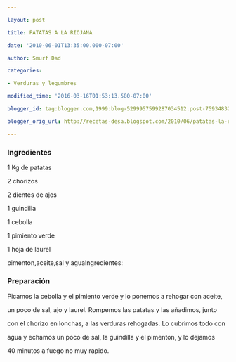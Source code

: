 ```yaml
---

layout: post

title: PATATAS A LA RIOJANA

date: '2010-06-01T13:35:00.000-07:00'

author: Smurf Dad

categories:

- Verduras y legumbres

modified_time: '2016-03-16T01:53:13.580-07:00'

blogger_id: tag:blogger.com,1999:blog-5299957599287034512.post-7593483236878197034

blogger_orig_url: http://recetas-desa.blogspot.com/2010/06/patatas-la-riojana.html

---
```


<h3>Ingredientes</h3>

1 Kg de patatas

2 chorizos

2 dientes de ajos

1 guindilla

1 cebolla

1 pimiento verde

1 hoja de laurel

pimenton,aceite,sal y aguaIngredientes:

<h3>Preparación</h3>

Picamos la cebolla y el pimiento verde y lo ponemos a rehogar con aceite,

un poco de sal, ajo y laurel. Rompemos las patatas y las añadimos, junto

con el chorizo en lonchas, a las verduras rehogadas. Lo cubrimos todo con

agua y echamos un poco de sal, la guindilla y el pimenton, y lo dejamos

40 minutos a fuego no muy rapido.